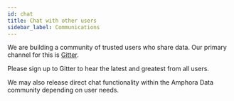 ```yaml
---
id: chat
title: Chat with other users
sidebar_label: Communications
---
```


We are building a community of trusted users who share data. Our primary channel for this is [Gitter](https://gitter.im/amphoradata/community).

Please sign up to Gitter to hear the latest and greatest from all users. 

We may also release direct chat functionality within the Amphora Data community depending on user needs.




